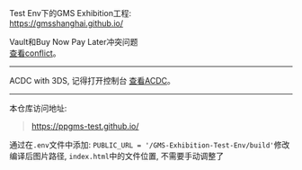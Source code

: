 

Test Env下的GMS Exhibition工程:  
<https://gmsshanghai.github.io/>

Vault和Buy Now Pay Later冲突问题  
[查看conflict](https://ppgms-test.github.io/vault-BNPL-conflict   "Vault和Buy Now Pay Later冲突问题 ")。

---
ACDC with 3DS, 记得打开控制台
[查看ACDC](https://ppgms-test.github.io/ACDC-Sample.html   "查看使用ACDC支付")。

---

本仓库访问地址:
> https://ppgms-test.github.io/  

通过在`.env`文件中添加: `PUBLIC_URL = '/GMS-Exhibition-Test-Env/build'`修改编译后图片路径, `index.html`中的文件位置, 不需要手动调整了